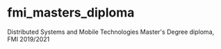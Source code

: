 # fmi_masters_diploma
Distributed Systems and Mobile Technologies Master's Degree diploma, FMI 2019/2021
